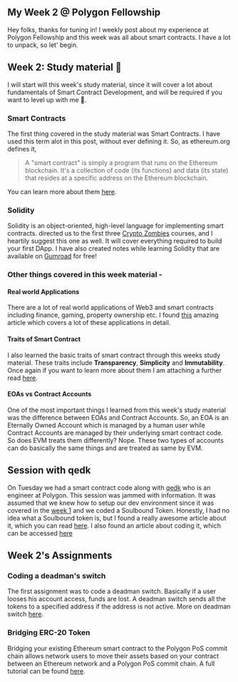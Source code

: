 ## My Week 2 @ Polygon Fellowship

Hey folks, thanks for tuning in! I weekly post about my experience at Polygon Fellowship and this week was all about smart contracts. I have a lot to unpack, so let' begin. 

## Week 2: Study material 📓

I will start will this week's study material, since it will cover a lot about fundamentals of Smart Contract Development, and will be required if you want to level up with me 🚀.

### Smart Contracts

The first thing covered in the study material was Smart Contracts. I have used this term alot in this post, without ever defining it. So, as ethereum.org defines it,
> A "smart contract" is simply a program that runs on the Ethereum blockchain. It's a collection of code (its functions) and data (its state) that resides at a specific address on the Ethereum blockchain.

You can learn more about them [here](https://ethereum.org/en/developers/docs/smart-contracts/).   

### Solidity

Solidity is an object-oriented, high-level language for implementing smart contracts.
directed us to the first three [Crypto Zombies](https://cryptozombies.io/) courses, and I heartily suggest this one as well. It will cover everything required to build your first DApp. 
I have also created notes while learning Solidity that are available on [Gumroad](https://rkade.gumroad.com/l/solidity-notes) for free!

### Other things covered in this week material -

#### Real world Applications 
There are a lot of real world applications of Web3 and smart contracts including finance, gaming, property ownership etc. I found [this](https://www.gemini.com/cryptopedia/smart-contract-examples-smart-contract-use-cases#section-smart-contract-use-cases-in-finance) amazing article which covers a lot of these applications in detail.

#### Traits of Smart Contract

I also learned the basic traits of smart contract through this weeks study material. These traits include **Transparency**, **Simplicity** and **Immutability**.
Once again if you want to learn more about them I am attaching a further read [here](https://hackernoon.com/a-brief-introduction-to-smart-contracts-53173x9g).

#### EOAs vs Contract Accounts

One of the most important things I learned from this week's study material was the difference between EOAs and Contract Accounts.
So, an EOA is an Eternally Owned Account which is managed by a human user while Contract Accounts are managed by their underlying smart contract code. So does EVM treats them differently? Nope. These two types of accounts can do basically the same things and are treated as same by EVM.


## Session with qedk 

On Tuesday we had a smart contract code along with [qedk](https://twitter.com/qedk_) who is an engineer at  Polygon. This session was jammed with information. It was assumed that we knew how to setup our dev environment since it was covered in the [week 1](https://rakshit087.hashnode.dev/my-week-1-polygon-fellowship) and we coded a Soulbound Token. Honestly, I had no idea what a Soulbound token is, but I found a really awesome article about it, which you can read [here](https://decrypt.co/resources/what-are-soulbound-tokens-building-blocks-for-a-web3-decentralized-society).
I also found an article about coding it, which can be accessed [here](https://blog.tally.xyz/how-to-create-a-soulbound-governance-token-in-5-minutes-or-less-4151d2164b9d)

## Week 2's Assignments

### Coding a deadman's switch

The first assignment was to code a deadman switch. Basically if a user looses his account access, funds are lost. A deadman switch sends all the tokens to a specified address if the address is not active. More on deadman switch [here](https://blog.enigma.co/tell-no-tales-decentralizing-a-dead-mans-switch-6217e2f4361b).

### Bridging ERC-20 Token

Bridging your existing Ethereum smart contract to the Polygon PoS commit chain allows network users to move their assets based on your contract between an Ethereum network and a Polygon PoS commit chain. A full tutorial can be found [here](https://docs.chainstack.com/tutorials/polygon/bridging-erc20-from-ethereum-to-polygon).

